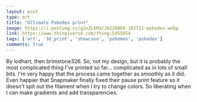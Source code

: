```yaml
---
layout: post
type: art
title: "Ultimate Pokedex print"
image: https://i.postimg.cc/g2xZLKR4/20220809-162711-pokedex.webp
link: https://www.thingiverse.com/thing:5455654
tags: ['art', '3d_print', 'showcase', 'pokemon', 'pokedex']
comments: true
---
```

By lodhart, then brimstone326.  So, not my design, but it is probably the most complicated thing I've printed so far... complicated as in lots of small bits.  I'm very happy that the process came together as smoothly as it did.  Even happier that Snapmaker finally fixed their pause print feature so it doesn't spit out the filament when I try to change colors.  So liberating when I can make gradients and add transparencies.
